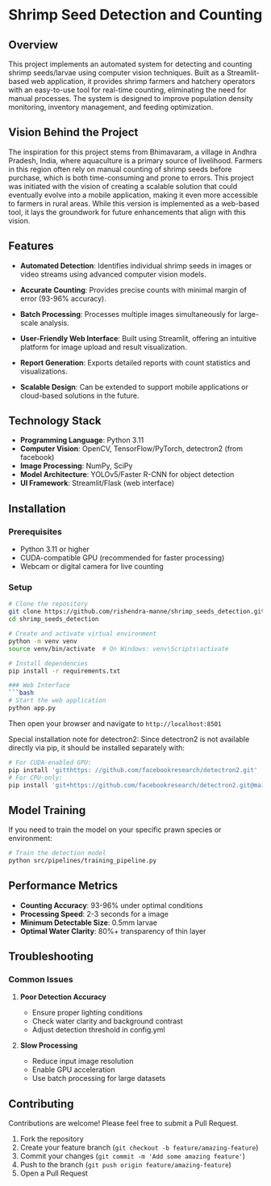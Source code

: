 # Shrimp Seed Detection and Counting

## Overview
This project implements an automated system for detecting and counting shrimp seeds/larvae using computer vision techniques. Built as a Streamlit-based web application, it provides shrimp farmers and hatchery operators with an easy-to-use tool for real-time counting, eliminating the need for manual processes. The system is designed to improve population density monitoring, inventory management, and feeding optimization.

## Vision Behind the Project
The inspiration for this project stems from Bhimavaram, a village in Andhra Pradesh, India, where aquaculture is a primary source of livelihood. Farmers in this region often rely on manual counting of shrimp seeds before purchase, which is both time-consuming and prone to errors. This project was initiated with the vision of creating a scalable solution that could eventually evolve into a mobile application, making it even more accessible to farmers in rural areas. While this version is implemented as a web-based tool, it lays the groundwork for future enhancements that align with this vision.

## Features

- **Automated Detection**: Identifies individual shrimp seeds in images or video streams using advanced computer vision models.
    
- **Accurate Counting**: Provides precise counts with minimal margin of error (93-96% accuracy).
    
- **Batch Processing**: Processes multiple images simultaneously for large-scale analysis.
    
- **User-Friendly Web Interface**: Built using Streamlit, offering an intuitive platform for image upload and result visualization.
    
- **Report Generation**: Exports detailed reports with count statistics and visualizations.
    
- **Scalable Design**: Can be extended to support mobile applications or cloud-based solutions in the future.

## Technology Stack
- **Programming Language**: Python 3.11
- **Computer Vision**: OpenCV, TensorFlow/PyTorch, detectron2 (from facebook)
- **Image Processing**: NumPy, SciPy
- **Model Architecture**: YOLOv5/Faster R-CNN for object detection
- **UI Framework**: Streamlit/Flask (web interface)

## Installation

### Prerequisites
- Python 3.11 or higher
- CUDA-compatible GPU (recommended for faster processing)
- Webcam or digital camera for live counting

### Setup
```bash
# Clone the repository
git clone https://github.com/rishendra-manne/shrimp_seeds_detection.git
cd shrimp_seeds_detection

# Create and activate virtual environment
python -m venv venv
source venv/bin/activate  # On Windows: venv\Scripts\activate

# Install dependencies
pip install -r requirements.txt

### Web Interface
```bash
# Start the web application
python app.py
```
Then open your browser and navigate to `http://localhost:8501`

Special installation note for detectron2:
Since detectron2 is not available directly via pip, it should be installed separately with:
```bash
# For CUDA-enabled GPU:
pip install 'gitthttps: //github.com/facebookresearch/detectron2.git'
# For CPU-only:
pip install 'git+https://github.com/facebookresearch/detectron2.git@main#subdirectory=projects/PointRend'
```

## Model Training

If you need to train the model on your specific prawn species or environment:

```bash
# Train the detection model
python src/pipelines/training_pipeline.py
```

## Performance Metrics
- **Counting Accuracy**: 93-96% under optimal conditions
- **Processing Speed**: 2-3 seconds for a image
- **Minimum Detectable Size**: 0.5mm larvae
- **Optimal Water Clarity**: 80%+ transparency of thin layer

## Troubleshooting

### Common Issues
1. **Poor Detection Accuracy**
   - Ensure proper lighting conditions
   - Check water clarity and background contrast
   - Adjust detection threshold in config.yml

2. **Slow Processing**
   - Reduce input image resolution
   - Enable GPU acceleration
   - Use batch processing for large datasets

## Contributing
Contributions are welcome! Please feel free to submit a Pull Request.

1. Fork the repository
2. Create your feature branch (`git checkout -b feature/amazing-feature`)
3. Commit your changes (`git commit -m 'Add some amazing feature'`)
4. Push to the branch (`git push origin feature/amazing-feature`)
5. Open a Pull Request

